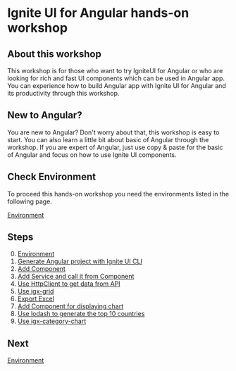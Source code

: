 # Ignite UI for Angular hands-on workshop

## About this workshop

This workshop is for those who want to try IgniteUI for Angular or who are looking for rich and fast UI components which can be used in Angular app. You can experience how to build Angular app with Ignite UI for Angular and its productivity through this workshop.

## New to Angular?

You are new to Angular? Don't worry about that, this workshop is easy to start. You can also learn a little bit about basic of Angular through the workshop. If you are expert of Angular, just use copy & paste for the basic of Angular and focus on how to use Ignite UI components.

## Check Environment
To proceed this hands-on workshop you need the environments listed in the following page.

[Environment](docs/00-Environment.md)

## Steps

0. [Environment](docs/00-Environment.md)
1. [Generate Angular project with Ignite UI CLI](docs/01-Generate-Angular-project.md)
2. [Add Component](docs/02-Add-Component.md)
3. [Add Service and call it from Component](docs/03-Add-Service-and-call-it-from-Component.md)
4. [Use HttpClient to get data from API](docs/04-Use-HttpClient-to-get-data-from-API.md)
5. [Use igx-grid](docs/05-Use-igx-grid.md)
6. [Export Excel](docs/06-Exporting-Excel.md)
7. [Add Component for displaying chart](docs/07-Add-Component-for-displaying-Chart.md)
8. [Use lodash to generate the top 10 countries](docs/08-Use-lodash-to-generate-top-10-countries.md)
9. [Use igx-category-chart](docs/09-Use-igx-category-chart.md)

## Next

[Environment](docs/00-Environment.md)